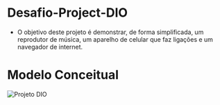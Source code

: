 # Desafio-Project-DIO

* O objetivo deste projeto é demonstrar, de forma simplificada, um reprodutor de música, um aparelho de celular que faz ligações e um navegador de internet.

# Modelo Conceitual
![Projeto DIO](https://github.com/josimarrenepont/Desafio-Project-DIO/assets/111367304/6fa1417a-97c4-4163-ab8f-23b0985c33b4)
